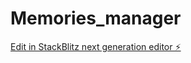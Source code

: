 # Memories_manager

[Edit in StackBlitz next generation editor ⚡️](https://stackblitz.com/~/github.com/Aarongeo1211/Memories_manager)